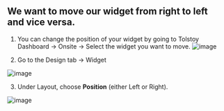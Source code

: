 ## We want to move our widget from right to left and vice versa.

1. You can change the position of your widget by going to Tolstoy Dashboard -> Onsite -> Select the widget you want to move.
![image](https://github.com/user-attachments/assets/1c2658a7-5286-4c01-a3fe-593123eaab50)



2. Go to the Design tab -> Widget

![image](https://github.com/user-attachments/assets/4b0b55cc-fc95-47e0-a372-80b892fae618)

   

3. Under Layout, choose **Position** (either Left or Right).

![image](https://github.com/user-attachments/assets/3e8a7a36-2006-4ca0-a4cc-7e072cbab609)



